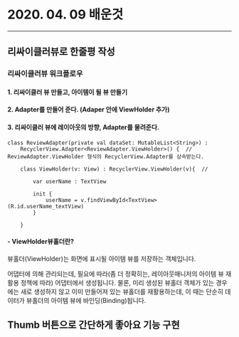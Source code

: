 # 2020. 04. 09 배운것
* * *
## **리싸이클러뷰로 한줄평 작성**
### 리싸이클러뷰 워크플로우

####     1. 리싸이클러 뷰 만들고, 아이템이 될 뷰 만들기
####     2. Adapter를 만들어 준다. (Adaper 안에 ViewHolder 추가)
####     3. 리싸이클러 뷰에 레이아웃의 방향, Adapter를 물려준다.

```
class ReviewAdapter(private val dataSet: MutableList<String>) :
    RecyclerView.Adapter<ReviewAdapter.ViewHolder>() {  // ReviewAdapter.ViewHolder 형식의 RecyclerView.Adapter를 상속받는다.

    class ViewHolder(v: View) : RecyclerView.ViewHolder(v){  //

        var userName : TextView

        init {
            userName = v.findViewById<TextView>(R.id.userName_textView)
        }

    }
```


#### - ViewHolder뷰홀더란? 
뷰홀더(ViewHolder)는 화면에 표시될 아이템 뷰를 저장하는 객체입니다.

어댑터에 의해 관리되는데, 필요에 따라(좀 더 정확히는, 레이아웃매니저의 아이템 뷰 재활용 정책에 따라) 어댑터에서 생성됩니다. 물론, 미리 생성된 뷰홀더 객체가 있는 경우에는 새로 생성하지 않고 이미 만들어져 있는 뷰홀더를 재활용하는데, 이 때는 단순히 데이터가 뷰홀더의 아이템 뷰에 바인딩(Binding)됩니다.



## Thumb 버튼으로 간단하게 좋아요 기능 구현

